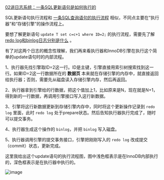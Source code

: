 


[02讲日志系统：一条SQL更新语句是如何执行的](https://funnylog.gitee.io/mysql45/02%E8%AE%B2%E6%97%A5%E5%BF%97%E7%B3%BB%E7%BB%9F%EF%BC%9A%E4%B8%80%E6%9D%A1SQL%E6%9B%B4%E6%96%B0%E8%AF%AD%E5%8F%A5%E6%98%AF%E5%A6%82%E4%BD%95%E6%89%A7%E8%A1%8C%E7%9A%84.html)


SQL更新语句执行流程和 [一条SQL查询语句的执行流程](https://github.com/ProgrammerGoGo/document/blob/main/MySQL/%E4%B8%80%E6%9D%A1SQL%E6%9F%A5%E8%AF%A2%E8%AF%AD%E5%8F%A5%E7%9A%84%E6%89%A7%E8%A1%8C%E6%B5%81%E7%A8%8B.md) 相似，不同点主要在“执行器”和“存储引擎”的操作流程上。

要想了解更新语句 `update T set c=c+1 where ID=2;` 的执行流程，需要先了解 [redo log和binlog日志分别是什么](https://github.com/ProgrammerGoGo/document/blob/main/MySQL/redo%20log%20%E5%92%8C%20binlog%20%E6%97%A5%E5%BF%97%E5%88%86%E5%88%AB%E6%98%AF%E4%BB%80%E4%B9%88.md) 。

有了对这两个日志的概念性理解，我们再来看执行器和InnoDB引擎在执行这个简单的update语句时的内部流程。

1、执行器先找引擎取ID=2这一行。ID是主键，引擎直接用索引树搜索找到这一行。如果ID=2这一行数据所在的 **数据页** 本来就在存储引擎的内存中，就直接返回给执行器；否则，需要先从磁盘读入存储引擎内存，然后再返回。

2、执行器拿到引擎给的行数据，把这个值加上1，比如原来是N，现在就是N+1，得到新的一行数据，再调用引擎接口写入这行新数据。

3、引擎将这行新数据更新到存储引擎内存中，同时将这个更新操作记录到 `redo log` 里面，此时 `redo log` 处于prepare状态。然后告知执行器执行完成了，随时可以提交事务。

4、执行器生成这个操作的 `binlog`，并把 `binlog` 写入磁盘。

5、执行器调用引擎的提交事务接口，引擎把刚刚写入的 `redo log` 改成提交（commit）状态，更新完成。

这里我给出这个update语句的执行流程图，图中浅色框表示是在InnoDB内部执行的，深色框表示是在执行器中执行的。

![image](https://github.com/ProgrammerGoGo/document/assets/98639494/211f8851-06ee-40d0-9ee7-4644b4f7962a)













